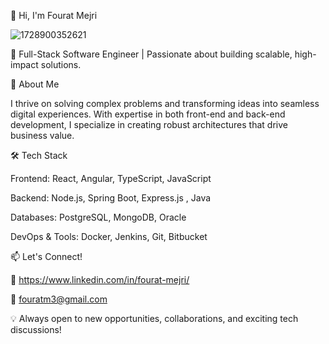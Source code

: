 👋 Hi, I'm Fourat Mejri

![1728900352621](https://github.com/user-attachments/assets/152b8107-1c10-48c7-a8b1-40fcf8f6bc5e)

🚀 Full-Stack Software Engineer | Passionate about building scalable, high-impact solutions.

👀 About Me

I thrive on solving complex problems and transforming ideas into seamless digital experiences. With expertise in both front-end and back-end development, I specialize in creating robust architectures that drive business value.

🛠️ Tech Stack

Frontend: React, Angular, TypeScript, JavaScript

Backend: Node.js, Spring Boot, Express.js , Java

Databases: PostgreSQL, MongoDB, Oracle 

DevOps & Tools: Docker, Jenkins, Git, Bitbucket

📫 Let's Connect!

🔗 https://www.linkedin.com/in/fourat-mejri/

📧 fouratm3@gmail.com

💡 Always open to new opportunities, collaborations, and exciting tech discussions!


